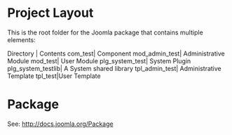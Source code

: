 Project Layout
==============

This is the root folder for the Joomla package that contains multiple elements:

Directory | Contents
com_test| Component
mod_admin_test| Administrative Module
mod_test| User Module
plg_system_test| System Plugin
plg_system_testlib| A System shared library
tpl_admin_test| Administrative Template
tpl_test|User Template


Package
=======

See: http://docs.joomla.org/Package